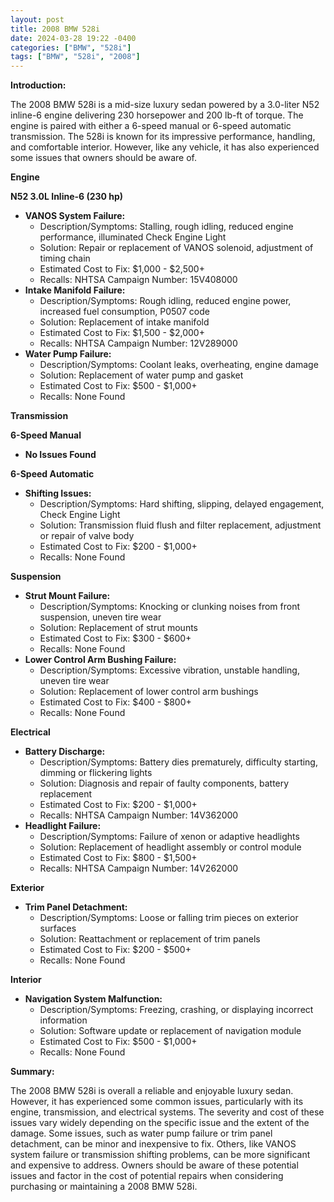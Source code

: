```yaml
---
layout: post
title: 2008 BMW 528i
date: 2024-03-28 19:22 -0400
categories: ["BMW", "528i"]
tags: ["BMW", "528i", "2008"]
---
```

**Introduction:**

The 2008 BMW 528i is a mid-size luxury sedan powered by a 3.0-liter N52 inline-6 engine delivering 230 horsepower and 200 lb-ft of torque. The engine is paired with either a 6-speed manual or 6-speed automatic transmission. The 528i is known for its impressive performance, handling, and comfortable interior. However, like any vehicle, it has also experienced some issues that owners should be aware of.

**Engine**

**N52 3.0L Inline-6 (230 hp)**

* **VANOS System Failure:**
    * Description/Symptoms: Stalling, rough idling, reduced engine performance, illuminated Check Engine Light
    * Solution: Repair or replacement of VANOS solenoid, adjustment of timing chain
    * Estimated Cost to Fix: $1,000 - $2,500+
    * Recalls: NHTSA Campaign Number: 15V408000
* **Intake Manifold Failure:**
    * Description/Symptoms: Rough idling, reduced engine power, increased fuel consumption, P0507 code
    * Solution: Replacement of intake manifold
    * Estimated Cost to Fix: $1,500 - $2,000+
    * Recalls: NHTSA Campaign Number: 12V289000
* **Water Pump Failure:**
    * Description/Symptoms: Coolant leaks, overheating, engine damage
    * Solution: Replacement of water pump and gasket
    * Estimated Cost to Fix: $500 - $1,000+
    * Recalls: None Found

**Transmission**

**6-Speed Manual**

* **No Issues Found**

**6-Speed Automatic**

* **Shifting Issues:**
    * Description/Symptoms: Hard shifting, slipping, delayed engagement, Check Engine Light
    * Solution: Transmission fluid flush and filter replacement, adjustment or repair of valve body
    * Estimated Cost to Fix: $200 - $1,000+
    * Recalls: None Found

**Suspension**

* **Strut Mount Failure:**
    * Description/Symptoms: Knocking or clunking noises from front suspension, uneven tire wear
    * Solution: Replacement of strut mounts
    * Estimated Cost to Fix: $300 - $600+
    * Recalls: None Found
* **Lower Control Arm Bushing Failure:**
    * Description/Symptoms: Excessive vibration, unstable handling, uneven tire wear
    * Solution: Replacement of lower control arm bushings
    * Estimated Cost to Fix: $400 - $800+
    * Recalls: None Found

**Electrical**

* **Battery Discharge:**
    * Description/Symptoms: Battery dies prematurely, difficulty starting, dimming or flickering lights
    * Solution: Diagnosis and repair of faulty components, battery replacement
    * Estimated Cost to Fix: $200 - $1,000+
    * Recalls: NHTSA Campaign Number: 14V362000
* **Headlight Failure:**
    * Description/Symptoms: Failure of xenon or adaptive headlights
    * Solution: Replacement of headlight assembly or control module
    * Estimated Cost to Fix: $800 - $1,500+
    * Recalls: NHTSA Campaign Number: 14V262000

**Exterior**

* **Trim Panel Detachment:**
    * Description/Symptoms: Loose or falling trim pieces on exterior surfaces
    * Solution: Reattachment or replacement of trim panels
    * Estimated Cost to Fix: $200 - $500+
    * Recalls: None Found

**Interior**

* **Navigation System Malfunction:**
    * Description/Symptoms: Freezing, crashing, or displaying incorrect information
    * Solution: Software update or replacement of navigation module
    * Estimated Cost to Fix: $500 - $1,000+
    * Recalls: None Found

**Summary:**

The 2008 BMW 528i is overall a reliable and enjoyable luxury sedan. However, it has experienced some common issues, particularly with its engine, transmission, and electrical systems. The severity and cost of these issues vary widely depending on the specific issue and the extent of the damage. Some issues, such as water pump failure or trim panel detachment, can be minor and inexpensive to fix. Others, like VANOS system failure or transmission shifting problems, can be more significant and expensive to address. Owners should be aware of these potential issues and factor in the cost of potential repairs when considering purchasing or maintaining a 2008 BMW 528i.
